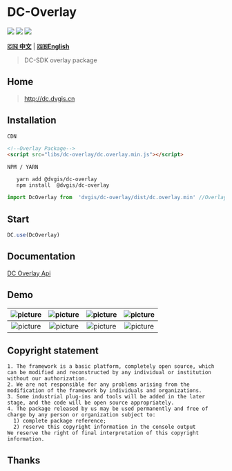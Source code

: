 # DC-Overlay

<p>
<img src="https://img.shields.io/badge/license-Apache%202-blue"/>
<img src="https://img.shields.io/npm/v/@dvgis/dc-overlay?logo=npm&color=orange" />
<img src="https://img.shields.io/npm/dm/@dvgis/dc-overlay?logo=npm"/>
</p>

[**🇨🇳 中文**](./README_zh.md) | [**🇬🇧English**](./README.md)

> DC-SDK overlay package

## Home

> http://dc.dvgis.cn

## Installation

`CDN`

```html
<!--Overlay Package-->
<script src="libs/dc-overlay/dc.overlay.min.js"></script>
```

`NPM / YARN`

```shell
   yarn add @dvgis/dc-overlay
   npm install  @dvgis/dc-overlay
```

```js
import DcOverlay from  'dvgis/dc-overlay/dist/dc.overlay.min' //Overlay Packaget
```

## Start

```js
DC.use(DcOverlay)
```

## Documentation

[DC Overlay Api](https://resource.dvgis.cn/dc-api/dc-overlay/)


## Demo

| ![picture](http://dc.dvgis.cn/examples/images/overlay/point_custom.png)  | ![picture](http://dc.dvgis.cn/examples/images/overlay/label_custom.png) | ![picture](http://dc.dvgis.cn/examples/images/overlay/wall.png) | ![picture](http://dc.dvgis.cn/examples/images/overlay/wall_trail.gif) |
| :---------------------------------------------------------------: | :-----------------------------------------------------------------------------: | :---------------------------------------------------------------------: | :-------------------------------------------------------------------: |
| ![picture](http://dc.dvgis.cn/examples/images/overlay/ellipsoid.png)  | ![picture](http://dc.dvgis.cn/examples/images/overlay/water.gif) | ![picture](http://dc.dvgis.cn/examples/images/overlay/plane.png) | ![picture](http://dc.dvgis.cn/examples/images/overlay/scan_circle.gif) |
## Copyright statement

```warning
1. The framework is a basic platform, completely open source, which can be modified and reconstructed by any individual or institution without our authorization.
2. We are not responsible for any problems arising from the modification of the framework by individuals and organizations.
3. Some industrial plug-ins and tools will be added in the later stage, and the code will be open source appropriately.
4. The package released by us may be used permanently and free of charge by any person or organization subject to:
  1) complete package reference;
  2) reserve this copyright information in the console output
We reserve the right of final interpretation of this copyright information.
```

## Thanks
